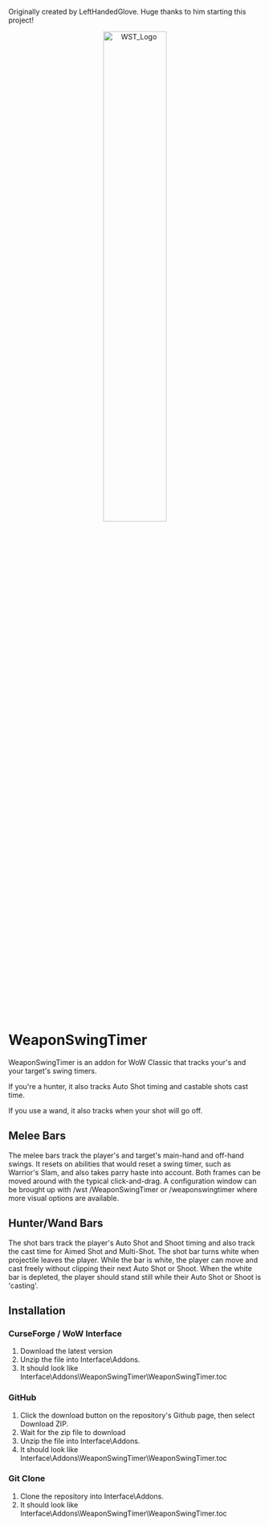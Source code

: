 Originally created by LeftHandedGlove. Huge thanks to him starting this project!

<p align="center">
<img src="https://github.com/LeftHandedGlove/WeaponSwingTimerAddon/blob/master/Images/wst_logo_shadow.png?raw=true" width="50%" height="50%" title="WST_Logo" class="center">
</p>

# WeaponSwingTimer
WeaponSwingTimer is an addon for WoW Classic that tracks your's and your target's swing timers.

If you're a hunter, it also tracks Auto Shot timing and castable shots cast time.

If you use a wand, it also tracks when your shot will go off.

## Melee Bars
The melee bars track the player's and target's main-hand and off-hand swings.
It resets on abilities that would reset a swing timer, such as Warrior's Slam, and also takes parry haste into account.
Both frames can be moved around with the typical click-and-drag.
A configuration window can be brought up with /wst /WeaponSwingTimer or /weaponswingtimer where more visual options are available.

## Hunter/Wand Bars
The shot bars track the player's Auto Shot and Shoot timing and also track the cast time for Aimed Shot and Multi-Shot.
The shot bar turns white when projectile leaves the player.
While the bar is white, the player can move and cast freely without clipping their next Auto Shot or Shoot.
When the white bar is depleted, the player should stand still while their Auto Shot or Shoot is 'casting'.

## Installation
### CurseForge / WoW Interface
1. Download the latest version
2. Unzip the file into Interface\Addons.
3. It should look like Interface\Addons\WeaponSwingTimer\WeaponSwingTimer.toc
### GitHub
1. Click the download button on the repository's Github page, then select Download ZIP.
2. Wait for the zip file to download
3. Unzip the file into Interface\Addons.
4. It should look like Interface\Addons\WeaponSwingTimer\WeaponSwingTimer.toc
### Git Clone
1. Clone the repository into Interface\Addons.
2. It should look like Interface\Addons\WeaponSwingTimer\WeaponSwingTimer.toc
